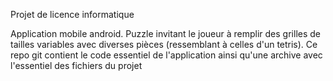 Projet de licence informatique

Application mobile android.
Puzzle invitant le joueur à remplir des grilles de tailles variables avec diverses pièces (ressemblant à celles d'un tetris).
Ce repo git contient le code essentiel de l'application ainsi qu'une archive avec l'essentiel des fichiers du projet
